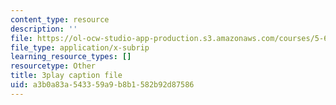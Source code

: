 ```yaml
---
content_type: resource
description: ''
file: https://ol-ocw-studio-app-production.s3.amazonaws.com/courses/5-61-physical-chemistry-fall-2017/a3b0a83a543359a9b8b1582b92d87586_6ROuKtm5zds.vtt
file_type: application/x-subrip
learning_resource_types: []
resourcetype: Other
title: 3play caption file
uid: a3b0a83a-5433-59a9-b8b1-582b92d87586
---
```

